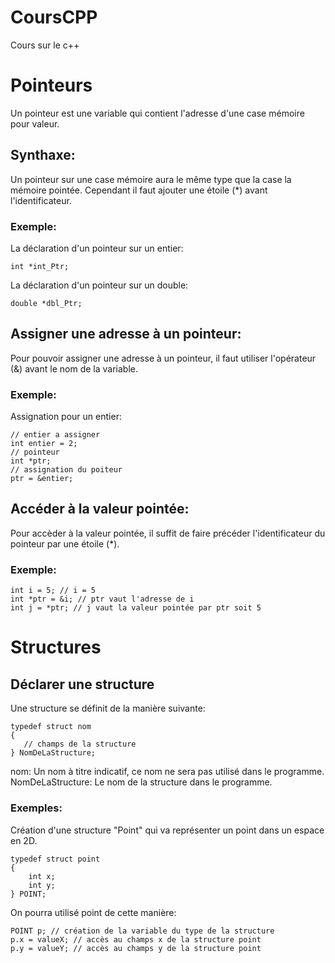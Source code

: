 # CoursCPP
Cours sur le c++


# Pointeurs

Un pointeur est une variable qui contient l'adresse d'une case mémoire pour valeur.

## Synthaxe:

Un pointeur sur une case mémoire aura le même type que la case la
mémoire pointée. Cependant il faut ajouter une étoile (\*) avant l'identificateur.

### Exemple:

La déclaration d'un pointeur sur un entier:

    int *int_Ptr;

La déclaration d'un pointeur sur un double:

    double *dbl_Ptr;

## Assigner une adresse à un pointeur:

Pour pouvoir assigner une adresse à un pointeur, il faut utiliser l'opérateur
(&) avant le nom de la variable. 

### Exemple:

Assignation pour un entier:

    // entier a assigner
    int entier = 2;
    // pointeur
    int *ptr;
    // assignation du poiteur
    ptr = &entier;

## Accéder à la valeur pointée:

Pour accèder à la valeur pointée, il suffit de faire précéder l'identificateur du
pointeur par une étoile (\*).

### Exemple:

    int i = 5; // i = 5
    int *ptr = &i; // ptr vaut l'adresse de i
    int j = *ptr; // j vaut la valeur pointée par ptr soit 5
    

# Structures

## Déclarer une structure

Une structure se définit de la manière suivante:

    typedef struct nom
    {
       // champs de la structure
    } NomDeLaStructure;
    
nom: Un nom à titre indicatif, ce nom ne sera pas utilisé dans le programme.
NomDeLaStructure: Le nom de la structure dans le programme.

### Exemples:

Création d'une structure "Point" qui va représenter un point dans un espace en 2D.

    typedef struct point
    {
        int x;
        int y;
    } POINT;
    
On pourra utilisé point de cette manière:

    POINT p; // création de la variable du type de la structure
    p.x = valueX; // accès au champs x de la structure point
    p.y = valueY; // accès au champs y de la structure point
